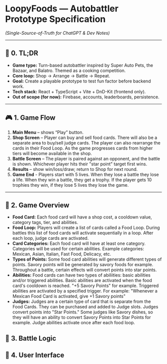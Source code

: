 # LoopyFoods — Autobattler Prototype Specification

_(Single-Source-of-Truth for ChatGPT & Dev Notes)_

---

## 🧭 0. TL;DR

- **Game type:** Turn-based autobattler inspired by Super Auto Pets, the Bazaar, and Balatro. Themed as a cooking competition.
- **Core loop:** Shop → Arrange → Battle → Repeat.
- **Goal:** Create a playable prototype to test fun factor before backend work.
- **Tech stack:** React + TypeScript + Vite + DnD-Kit (frontend only).
- **Out of scope (for now):** Firebase, accounts, leaderboards, persistence.

---

## 🎮 1. Game Flow

1. **Main Menu** – shows “Play” button.
2. **Shop Screen** – Player can buy and sell food cards. There will also be a separate area to buy/sell judge cards. The player can also rearrange the cards in their Food Loop. As the game progresses cards from higher tiers will become available in the shop.
3. **Battle Screen** – The player is paired against an opponent, and the battle is shown. Whichever player hits their "star point" target first wins.
4. **Results** – show win/loss/draw; return to Shop for next round.
5. **Game End** - Players start with 5 lives. When they lose a battle they lose a life. When they win a battle, they get a trophy. If the player gets 10 trophies they win, if they lose 5 lives they lose the game.

---

## 🧩 2. Game Overview

- **Food Card:** Each food card will have a shop cost, a cooldown value, category tags, tier, and abilities.
- **Food Loop:** Players will create a list of cards called a Food Loop. During battles this list of food cards will activate sequentially in a loop. After each loop, judge cards are activated.
- **Card Categories:** Each food card will have at least one category. Categories will be used for certain abilities. Example categories: Mexican, Asian, Italian, Fast Food, Delicacy, etc.
- **Types of Points:** Some food card abilities will generate different types of points. Savory points will be generated by savory foods for example. Throughout a battle, certain effects will convert points into star points.
- **Abilities:** Food cards can have two types of abiliities: basic abilities and/or triggered abilities. Basic abilities are activated when the food card's cooldown is reached. "+5 Savory Points" for example. Triggered abilities are activated by a specified trigger. For example: "Whenever a Mexican Food Card is activated, give +1 Savory points"
- **Judges:** Judges are a certain type of card that is separate from the Food Cards. They can be purchased and added to Judge slots. Judges convert points into "Star Points." Some judges like Savory dishes, so they will have an ability to convert Savory Points into Star Points for example. Judge abilities activate once after each food loop.

## 🧩 3. Battle Logic

## 🧩 4. User Interface
